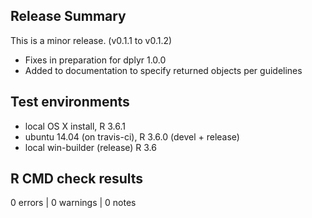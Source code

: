 ## Release Summary
This is a minor release. (v0.1.1 to v0.1.2)


* Fixes in preparation for dplyr 1.0.0
* Added to documentation to specify returned objects per guidelines 

## Test environments
* local OS X install, R 3.6.1
* ubuntu 14.04 (on travis-ci), R 3.6.0 (devel + release) 
* local win-builder (release) R 3.6

## R CMD check results

0 errors | 0 warnings | 0 notes

